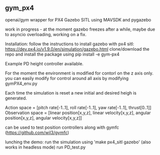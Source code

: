 ## gym_px4
openai/gym wrapper for PX4 Gazebo SITL using MAVSDK and pygazebo

work in progress - at the moment gazebo freezes after a while, maybe due to asyncio overloading, working on a fix.

Installation:
follow the instructions to install gazebo with px4 sitl: https://dev.px4.io/v1.9.0/en/simulation/gazebo.html 
clone/download the repo and install the package using pip install -e gym-px4


Example PD height controller available.

For the moment the environment is modified for contorl on the z axis only.
you can easily modify for control around all axis by modifying gymPX4_env.py

Each time the simulation is reset a new initial and desired heigh is generated.


Action space = [pitch rate[-1..1], roll rate[-1..1], yaw rate[-1..1], thrust[0..1]] 
Observation space = [linear position[x,y,z], linear velocity[x,y,z], angular position[x,y,z], angular velocity[x,y,z]]


can be used to test position controllers along with gymfc (https://github.com/wil3/gymfc)


lunching the demo:
run the simulation using 'make px4_sitl gazebo' (also works in headless mode)
run PD_test.py
